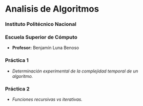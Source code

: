 # Analisis de Algoritmos

### Instituto Politécnico Nacional

### Escuela Superior de Cómputo

- **Profesor:** Benjamín Luna Benoso

### Práctica 1
- *Determinación experimental de la complejidad temporal de un algoritmo.* 

### Práctica 2
- *Funciones recursivas vs iterativas.*

